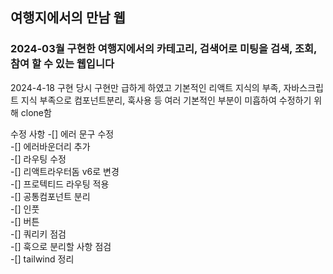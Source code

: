 ## 여행지에서의 만남 웹

### 2024-03월 구현한 여행지에서의 카테고리, 검색어로 미팅을 검색, 조회, 참여 할 수 있는 웹입니다

2024-4-18 구현 당시 구현만 급하게 하였고 기본적인 리액트 지식의 부족, 자바스크립트 지식 부족으로
컴포넌트분리, 훅사용 등 여러 기본적인 부분이 미흡하여 수정하기 위해 clone함

수정 사항
-[] 에러 문구 수정  
 -[] 에러바운더리 추가  
-[] 라우팅 수정  
 -[] 리액트라우터돔 v6로 변경  
 -[] 프로텍티드 라우팅 적용  
-[] 공통컴포넌트 분리  
 -[] 인풋  
 -[] 버튼  
-[] 쿼리키 점검  
-[] 훅으로 분리할 사항 점검  
-[] tailwind 정리
